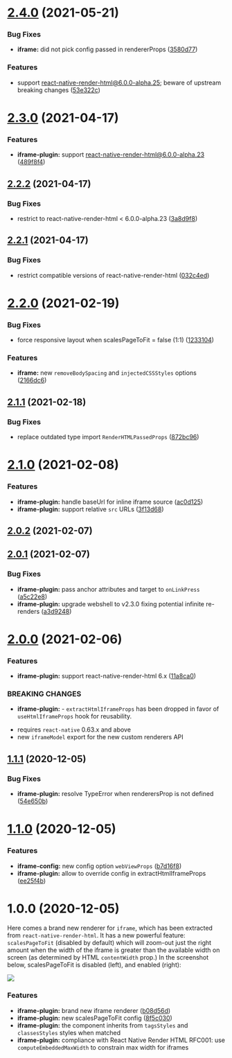 # [2.4.0](https://github.com/native-html/plugins/compare/@native-html/iframe-plugin@2.3.0...@native-html/iframe-plugin@2.4.0) (2021-05-21)


### Bug Fixes

* **iframe:** did not pick config passed in rendererProps ([3580d77](https://github.com/native-html/plugins/commit/3580d7781c75ed0a5f3707d5b2fe18c0d8fe6926))


### Features

* support react-native-render-html@6.0.0-alpha.25; beware of upstream breaking changes ([53e322c](https://github.com/native-html/plugins/commit/53e322cad64aece27d5c95c1bc9fb4a3095addbd))

# [2.3.0](https://github.com/native-html/plugins/compare/@native-html/iframe-plugin@2.2.2...@native-html/iframe-plugin@2.3.0) (2021-04-17)


### Features

* **iframe-plugin:** support react-native-render-html@6.0.0-alpha.23 ([489f8f4](https://github.com/native-html/plugins/commit/489f8f4fec58281a2cb1b4180f886a97bddc00d3))

## [2.2.2](https://github.com/native-html/plugins/compare/@native-html/iframe-plugin@2.2.1...@native-html/iframe-plugin@2.2.2) (2021-04-17)


### Bug Fixes

* restrict to react-native-render-html < 6.0.0-alpha.23 ([3a8d9f8](https://github.com/native-html/plugins/commit/3a8d9f8fada412d5adae663338b4661a20b19be3))

## [2.2.1](https://github.com/native-html/plugins/compare/@native-html/iframe-plugin@2.2.0...@native-html/iframe-plugin@2.2.1) (2021-04-17)


### Bug Fixes

* restrict compatible versions of react-native-render-html ([032c4ed](https://github.com/native-html/plugins/commit/032c4ed035150471c914d6406fe7b2b2237035fe))

# [2.2.0](https://github.com/native-html/plugins/compare/@native-html/iframe-plugin@2.1.1...@native-html/iframe-plugin@2.2.0) (2021-02-19)


### Bug Fixes

* force responsive layout when scalesPageToFit = false (1:1) ([1233104](https://github.com/native-html/plugins/commit/12331044fd9f21e443086ca7bd50d37c3ceaa8eb))


### Features

* **iframe:** new `removeBodySpacing` and `injectedCSSStyles` options ([2166dc6](https://github.com/native-html/plugins/commit/2166dc6139065d19a8d1bf914f9bad055c59389b))

## [2.1.1](https://github.com/native-html/plugins/compare/@native-html/iframe-plugin@2.1.0...@native-html/iframe-plugin@2.1.1) (2021-02-18)


### Bug Fixes

* replace outdated type import `RenderHTMLPassedProps` ([872bc96](https://github.com/native-html/plugins/commit/872bc965d8b5c5e8e37430060a2edc343549623f))

# [2.1.0](https://github.com/native-html/plugins/compare/@native-html/iframe-plugin@2.0.2...@native-html/iframe-plugin@2.1.0) (2021-02-08)


### Features

* **iframe-plugin:** handle baseUrl for inline iframe source ([ac0d125](https://github.com/native-html/plugins/commit/ac0d125e0ba30aeadbb3314fab40c478b824ee99))
* **iframe-plugin:** support relative `src` URLs ([3f13d68](https://github.com/native-html/plugins/commit/3f13d684827242f169ff5e8f9e7dca3d1c92d823))

## [2.0.2](https://github.com/native-html/plugins/compare/@native-html/iframe-plugin@2.0.1...@native-html/iframe-plugin@2.0.2) (2021-02-07)

## [2.0.1](https://github.com/native-html/plugins/compare/@native-html/iframe-plugin@2.0.0...@native-html/iframe-plugin@2.0.1) (2021-02-07)


### Bug Fixes

* **iframe-plugin:** pass anchor attributes and target to `onLinkPress` ([a5c22e8](https://github.com/native-html/plugins/commit/a5c22e81f8cff0eba82c363ac453e7118a5e200d))
* **iframe-plugin:** upgrade webshell to v2.3.0 fixing potential infinite re-renders ([a3d9248](https://github.com/native-html/plugins/commit/a3d92486ecd75e30c48d18f14042ec435ca9678d))

# [2.0.0](https://github.com/native-html/plugins/compare/@native-html/iframe-plugin@1.1.1...@native-html/iframe-plugin@2.0.0) (2021-02-06)


### Features

* **iframe-plugin:** support react-native-render-html 6.x ([11a8ca0](https://github.com/native-html/plugins/commit/11a8ca04e2e864de145b9189cfb526fb345782ae))


### BREAKING CHANGES

* **iframe-plugin:** - `extractHtmlIframeProps` has been dropped in favor of
`useHtmlIframeProps` hook for reusability.
- requires `react-native` 0.63.x and above
- new `iframeModel` export for the new custom renderers API

## [1.1.1](https://github.com/native-html/plugins/compare/@native-html/iframe-plugin@1.1.0...@native-html/iframe-plugin@1.1.1) (2020-12-05)


### Bug Fixes

* **iframe-plugin:** resolve TypeError when renderersProp is not defined ([54e650b](https://github.com/native-html/plugins/commit/54e650b9046aeae12f63ed94c41d19347e97d725))

# [1.1.0](https://github.com/native-html/plugins/compare/@native-html/iframe-plugin@1.0.0...@native-html/iframe-plugin@1.1.0) (2020-12-05)


### Features

* **iframe-config:** new config option `webViewProps` ([b7d16f8](https://github.com/native-html/plugins/commit/b7d16f80d6fd110bc09889a4767e10c43fdec401))
* **iframe-plugin:** allow to override config in extractHtmlIframeProps ([ee25f4b](https://github.com/native-html/plugins/commit/ee25f4b8fa5e819d22ddcb01e0d24ae8ec8f6712))

# 1.0.0 (2020-12-05)

Here comes a brand new renderer for `iframe`, which has been extracted from
`react-native-render-html`. It has a new powerful feature: `scalesPageToFit`
(disabled by default) which will zoom-out just the right amount when the width
of the iframe is greater than the available width on screen (as determined by
HTML `contentWidth` prop.) In the screenshot below, scalesPageToFit is disabled
(left), and enabled (right):

![](https://github.com/native-html/plugins/blob/master/images/scalesPageToFit.jpg)

### Features

* **iframe-plugin:** brand new iframe renderer ([b08d56d](https://github.com/native-html/plugins/commit/b08d56d4b39914a15dffb556ab01528b24360365))
* **iframe-plugin:** new scalesPageToFit config ([8f5c030](https://github.com/native-html/plugins/commit/8f5c030e7080d2ee861cbbc7db49d214529679f6))
* **iframe-plugin:** the component inherits from `tagsStyles` and `classesStyles` styles when matched
* **iframe-plugin:** compliance with React Native Render HTML RFC001: use `computeEmbeddedMaxWidth` to constrain max width for iframes

